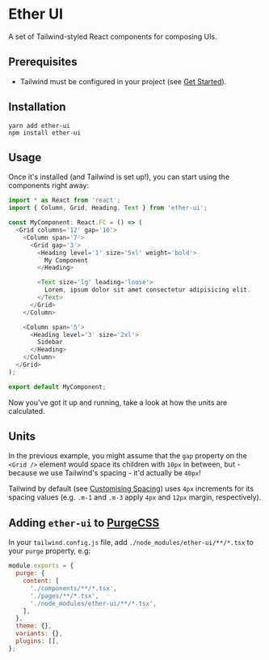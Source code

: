 # Ether UI

A set of Tailwind-styled React components for composing UIs.

## Prerequisites

- Tailwind must be configured in your project (see [Get Started](https://tailwindcss.com/docs/installation)).

## Installation

```
yarn add ether-ui
npm install ether-ui
```

## Usage

Once it's installed (and Tailwind is set up!), you can start using the components right away:

```typescript
import * as React from 'react';
import { Column, Grid, Heading, Text } from 'ether-ui';

const MyComponent: React.FC = () => (
  <Grid columns='12' gap='10'>
    <Column span='7'>
      <Grid gap='3'>
        <Heading level='1' size='5xl' weight='bold'>
          My Component
        </Heading>

        <Text size='lg' leading='loose'>
          Lorem, ipsum dolor sit amet consectetur adipisicing elit.
        </Text>
      </Grid>
    </Column>

    <Column span='5'>
      <Heading level='3' size='2xl'>
        Sidebar
      </Heading>
    </Column>
  </Grid>
);

export default MyComponent;
```

Now you've got it up and running, take a look at how the units are calculated.

## Units

In the previous example, you might assume that the `gap` property on the `<Grid />` element would space its children with `10px` in between, but - because we use Tailwind's spacing - it'd actually be `40px`!

Tailwind by default (see [Customising Spacing](https://tailwindcss.com/docs/customizing-spacing)) uses `4px` increments for its spacing values (e.g. `.m-1` and `.m-3` apply `4px` and `12px` margin, respectively).

## Adding `ether-ui` to [PurgeCSS](https://github.com/FullHuman/purgecss)

In your `tailwind.config.js` file, add `./node_modules/ether-ui/**/*.tsx` to your `purge` property, e.g:

```javascript
module.exports = {
  purge: {
    content: [
      './components/**/*.tsx',
      './pages/**/*.tsx',
      './node_modules/ether-ui/**/*.tsx',
    ],
  },
  theme: {},
  variants: {},
  plugins: [],
};
```
